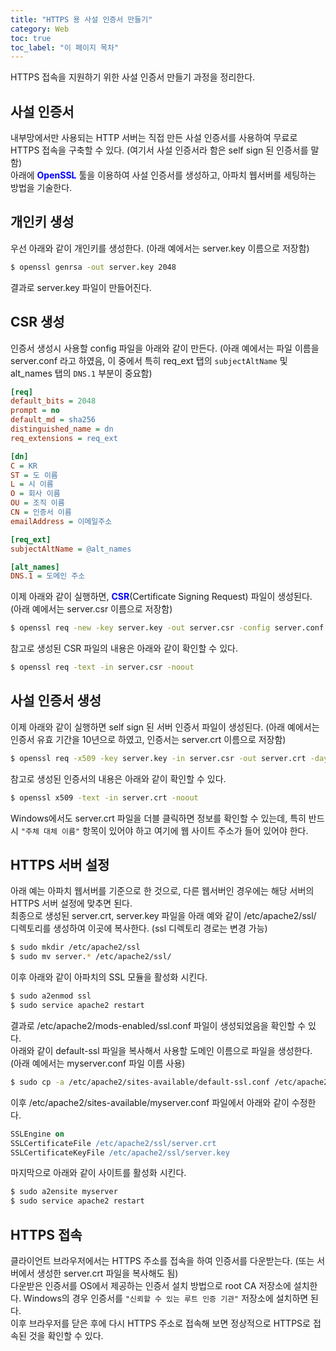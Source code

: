 ```yaml
---
title: "HTTPS 용 사설 인증서 만들기"
category: Web
toc: true
toc_label: "이 페이지 목차"
---
```


HTTPS 접속을 지원하기 위한 사설 인증서 만들기 과정을 정리한다.  

## 사설 인증서
내부망에서만 사용되는 HTTP 서버는 직접 만든 사설 인증서를 사용하여 무료로 HTTPS 접속을 구축할 수 있다. (여기서 사설 인증서라 함은 self sign 된 인증서를 말함)  
아래에 <span style="color:blue">**OpenSSL**</span> 툴을 이용하여 사설 인증서를 생성하고, 아파치 웹서버를 세팅하는 방법을 기술한다.

## 개인키 생성
우선 아래와 같이 개인키를 생성한다. (아래 예에서는 server.key 이름으로 저장함)
```bash
$ openssl genrsa -out server.key 2048
```
결과로 server.key 파일이 만들어진다.

## CSR 생성
인증서 생성시 사용할 config 파일을 아래와 같이 만든다. (아래 예에서는 파일 이름을 server.conf 라고 하였음, 이 중에서 특히 req_ext 탭의 `subjectAltName` 및 alt_names 탭의 `DNS.1` 부분이 중요함)
```ini
[req]
default_bits = 2048
prompt = no
default_md = sha256
distinguished_name = dn
req_extensions = req_ext

[dn]
C = KR
ST = 도 이름
L = 시 이름
O = 회사 이름
OU = 조직 이름
CN = 인증서 이름
emailAddress = 이메일주소

[req_ext]
subjectAltName = @alt_names

[alt_names]
DNS.1 = 도메인 주소
```
이제 아래와 같이 실행하면, **<font color=blue>CSR</font>**(Certificate Signing Request) 파일이 생성된다. (아래 예에서는 server.csr 이름으로 저장함)
```bash
$ openssl req -new -key server.key -out server.csr -config server.conf
```
참고로 생성된 CSR 파일의 내용은 아래와 같이 확인할 수 있다.
```bash
$ openssl req -text -in server.csr -noout
```

## 사설 인증서 생성
이제 아래와 같이 실행하면 self sign 된 서버 인증서 파일이 생성된다. (아래 예에서는 인증서 유효 기간을 10년으로 하였고, 인증서는 server.crt 이름으로 저장함)
```bash
$ openssl req -x509 -key server.key -in server.csr -out server.crt -days 3650 -config server.conf -extensions req_ext
```
참고로 생성된 인증서의 내용은 아래와 같이 확인할 수 있다.
```bash
$ openssl x509 -text -in server.crt -noout
```
Windows에서도 server.crt 파일을 더블 클릭하면 정보를 확인할 수 있는데, 특히 반드시 `"주체 대체 이름"` 항목이 있어야 하고 여기에 웹 사이트 주소가 들어 있어야 한다.
        
## HTTPS 서버 설정
아래 예는 아파치 웹서버를 기준으로 한 것으로, 다른 웹서버인 경우에는 해당 서버의 HTTPS 서버 설정에 맞추면 된다.  
최종으로 생성된 server.crt, server.key 파일을 아래 예와 같이 /etc/apache2/ssl/ 디렉토리를 생성하여 이곳에 복사한다. (ssl 디렉토리 경로는 변경 가능)
```bash
$ sudo mkdir /etc/apache2/ssl
$ sudo mv server.* /etc/apache2/ssl/
```
이후 아래와 같이 아파치의 SSL 모듈을 활성화 시킨다.
```bash
$ sudo a2enmod ssl
$ sudo service apache2 restart
```
결과로 /etc/apache2/mods-enabled/ssl.conf 파일이 생성되었음을 확인할 수 있다.  
아래와 같이 default-ssl 파일을 복사해서 사용할 도메인 이름으로 파일을 생성한다. (아래 예에서는 myserver.conf 파일 이름 사용)
```bash
$ sudo cp -a /etc/apache2/sites-available/default-ssl.conf /etc/apache2/sites-available/myserver.conf
```
이후 /etc/apache2/sites-available/myserver.conf 파일에서 아래와 같이 수정한다.
```apache
SSLEngine on
SSLCertificateFile /etc/apache2/ssl/server.crt
SSLCertificateKeyFile /etc/apache2/ssl/server.key
```
마지막으로 아래와 같이 사이트를 활성화 시킨다.
```bash
$ sudo a2ensite myserver
$ sudo service apache2 restart
```

## HTTPS 접속 
클라이언트 브라우저에서는 HTTPS 주소를 접속을 하여 인증서를 다운받는다. (또는 서버에서 생성한 server.crt 파일을 복사해도 됨)  
다운받은 인증서를 OS에서 제공하는 인증서 설치 방법으로 root CA 저장소에 설치한다. Windows의 경우 인증서를 `"신뢰할 수 있는 루트 인증 기관"` 저장소에 설치하면 된다.  
이후 브라우저를 닫은 후에 다시 HTTPS 주소로 접속해 보면 정상적으로 HTTPS로 접속된 것을 확인할 수 있다.
